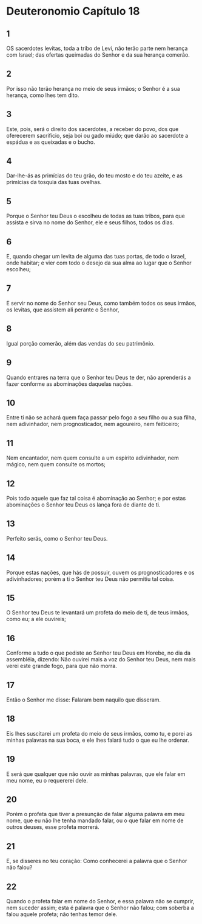 # Deuteronomio Capítulo 18

## 1
OS sacerdotes levitas, toda a tribo de Levi, não terão parte nem herança com Israel; das ofertas queimadas do Senhor e da sua herança comerão.

## 2
Por isso não terão herança no meio de seus irmãos; o Senhor é a sua herança, como lhes tem dito.

## 3
Este, pois, será o direito dos sacerdotes, a receber do povo, dos que oferecerem sacrifício, seja boi ou gado miúdo; que darão ao sacerdote a espádua e as queixadas e o bucho.

## 4
Dar-lhe-ás as primícias do teu grão, do teu mosto e do teu azeite, e as primícias da tosquia das tuas ovelhas.

## 5
Porque o Senhor teu Deus o escolheu de todas as tuas tribos, para que assista e sirva no nome do Senhor, ele e seus filhos, todos os dias.

## 6
E, quando chegar um levita de alguma das tuas portas, de todo o Israel, onde habitar; e vier com todo o desejo da sua alma ao lugar que o Senhor escolheu;

## 7
E servir no nome do Senhor seu Deus, como também todos os seus irmãos, os levitas, que assistem ali perante o Senhor,

## 8
Igual porção comerão, além das vendas do seu patrimônio.

## 9
Quando entrares na terra que o Senhor teu Deus te der, não aprenderás a fazer conforme as abominações daquelas nações.

## 10
Entre ti não se achará quem faça passar pelo fogo a seu filho ou a sua filha, nem adivinhador, nem prognosticador, nem agoureiro, nem feiticeiro;

## 11
Nem encantador, nem quem consulte a um espírito adivinhador, nem mágico, nem quem consulte os mortos;

## 12
Pois todo aquele que faz tal coisa é abominação ao Senhor; e por estas abominações o Senhor teu Deus os lança fora de diante de ti.

## 13
Perfeito serás, como o Senhor teu Deus.

## 14
Porque estas nações, que hás de possuir, ouvem os prognosticadores e os adivinhadores; porém a ti o Senhor teu Deus não permitiu tal coisa.

## 15
O Senhor teu Deus te levantará um profeta do meio de ti, de teus irmãos, como eu; a ele ouvireis;

## 16
Conforme a tudo o que pediste ao Senhor teu Deus em Horebe, no dia da assembléia, dizendo: Não ouvirei mais a voz do Senhor teu Deus, nem mais verei este grande fogo, para que não morra.

## 17
Então o Senhor me disse: Falaram bem naquilo que disseram.

## 18
Eis lhes suscitarei um profeta do meio de seus irmãos, como tu, e porei as minhas palavras na sua boca, e ele lhes falará tudo o que eu lhe ordenar.

## 19
E será que qualquer que não ouvir as minhas palavras, que ele falar em meu nome, eu o requererei dele.

## 20
Porém o profeta que tiver a presunção de falar alguma palavra em meu nome, que eu não lhe tenha mandado falar, ou o que falar em nome de outros deuses, esse profeta morrerá.

## 21
E, se disseres no teu coração: Como conhecerei a palavra que o Senhor não falou?

## 22
Quando o profeta falar em nome do Senhor, e essa palavra não se cumprir, nem suceder assim; esta é palavra que o Senhor não falou; com soberba a falou aquele profeta; não tenhas temor dele.

